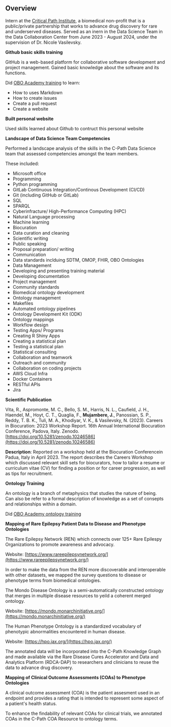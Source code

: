 ## Overview

Intern at the [Critical Path Institute](https://c-path.org/), a biomedical non-profit that is a public/private partnership that works to advance drug discovery for rare and underserved diseases. Served as an inern in the Data Science Team in the Data Collaboration Center from June 2023 - August 2024, under the supervision of Dr. Nicole Vasilevsky.

__Github basic skills training__

GitHub is a web-based platform for collaborative software development and project management. Gained basic knowledge about the software and its functions.

Did [OBO Academy training](https://oboacademy.github.io/obook/pathways/early-career-data-scientist/#4-learn-github) to learn: 

- How to uses Markdown 
- How to create issues 
- Create a pull request 
- Create a website 

__Built personal website__

Used skills learned about Github to contruct this personal website

__Landscape of Data Science Team Competencies__

Performed a landscape analysis of the skills in the C-Path Data Science team that assessed competencies amongst the team members. 

These included: 
- Microsoft office
- Programming
- Python programming 
- GitLab Continuous Integration/Continous Development (CI/CD) 
- Git (including GitHub or GitLab) 
- SQL 
- SPARQL 
- Cyberinfracture/ High-Performance Computing (HPC) 
- Natural Language processing 
- Machine learning 
- Biocuration 
- Data curation and cleaning  
- Scientific writing 
- Public speaking  
- Proposal preparation/ writing 
- Communication 
- Data standards inclduing SDTM, OMOP, FHIR, OBO Ontologies 
- Data Management  
- Developing and presenting training material 
- Developing documentation 
- Project management 
- Community standards 
- Biomedical ontology development 
- Ontology management 
- Makefiles 
- Automated ontology pipelines 
- Ontology Development Kit (ODK) 
- Ontology mappings 
- Workflow design 
- Testing Apps/ Programs 
- Creating R Shiny Apps  
- Creating a statistical plan 
- Testing a statistical plan 
- Statistical consulting  
- Collaboration and teamwork 
- Outreach and community 
- Collaboration on coding projects 
- AWS Cloud Infra 
- Docker Containers 
- RESTful APIs 
- Jira 

__Scientific Publication__

Vita, R., Aspromonte, M. C., Bello, S. M., Harris, N. L., Caufield, J. H., Haendel, M., Hoyt, C. T., Quaglia, F., **Mujambere, J.**, Panossian, S. P., Reddy, T. B. K., Tuli, M. A., Khodiyar, V. K., & Vasilevsky, N. (2023). Careers in Biocuration: 2023 Workshop Report. 16th Annual International Biocuration Conference, Padova, Italy. Zenodo. [https://doi.org/10.5281/zenodo.10246586](https://doi.org/10.5281/zenodo.10246586)

**Description**: Reported on a workshop held at the Biocuration Conferencein Padua, Italy in April 2023. The report describes the Careers Workshop which discussed relevant skill sets for biocurators, how to tailor a resume or curriculum vitae (CV) for finding a position or for career progression, as well as tips for recruitment.

__Ontology Training__

An ontology is a branch of metaphysics that studies the nature of being. Can also be refer to a formal description of knowledge as a set of consepts and relationships within a domain. 

Did [OBO Academy ontology training](https://oboacademy.github.io/obook/pathways/early-career-data-scientist/#6-introduction-to-ontologies) 

__Mapping of Rare Epilepsy Patient Data to Disease and Phenotype Ontologies__

The Rare Epilepsy Network (REN) which connects over 125+ Rare Epilespy Organizations to promote awareness and advocacy. 

Website: [https://www.rareepilepsynetwork.org/](https://www.rareepilepsynetwork.org/) 

In order to make the data from the REN more discoverable and interoperable with other datasets, we mapped the survey questions to disease or phenotype terms from biomedical ontologies.  

The Mondo Disease Ontology is a semi-automatically constructed ontology that merges in multiple disease resources to yeild a coherent merged ontology.

Website: [https://mondo.monarchinitiative.org/](https://mondo.monarchinitiative.org/)

The Human Phenotype Ontology is a standardized vocabulary of phenotypic abnormalities encountered in human disease.

Website: [https://hpo.jax.org/](https://hpo.jax.org/)

The annotated data will be incorporated into the C-Path Knowledge Graph and made available via the Rare Disease Cures Accelerator and Data and Analytics Platform (RDCA-DAP) to researchers and clinicians to reuse the data to advance drug discovery. 

__Mapping of Clinical Outcome Assessments (COAs) to Phenotype Ontologies__

A clinical outcome assessment (COA) is the patient assesment used in an endpoint and provides a rating that is intended to represent some aspect of a patient's health status.

To enhance the findability of relevant COAs for clinical trials, we annotated COAs in the C-Path COA Resource to ontology terms. 



